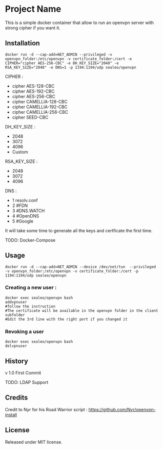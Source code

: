 # Project Name

This is a  simple docker container that allow to run an openvpn server with strong cipher if you want it.

## Installation

    docker run -d --cap-add=NET_ADMIN --privileged -v openvpn_folder:/etc/openvpn -v certificate_folder:/cert -e CIPHER="cipher AES-256-CBC" -e DH_KEY_SIZE="2048" -e RSA_KEY_SIZE="2048" -e DNS=1 -p 1194:1194/udp sealeo/openvpn

CIPHER :
- cipher AES-128-CBC
- cipher AES-192-CBC
- cipher AES-256-CBC
- cipher CAMELLIA-128-CBC
- cipher CAMELLIA-192-CBC
- cipher CAMELLIA-256-CBC
- cipher SEED-CBC

DH_KEY_SIZE : 
- 2048
- 3072
- 4096
- Custom

RSA_KEY_SIZE : 
- 2048
- 3072
- 4096

DNS : 
 - 1 resolv.conf
 - 2 #FDN
 - 3 #DNS.WATCH
 - 4 #OpenDNS
 - 5 #Google

It will take some time to generate all the keys and certficate the first time.
    
TODO: Docker-Compose

## Usage

    docker run -d --cap-add=NET_ADMIN --device /dev/net/tun  --privileged -v openvpn_folder:/etc/openvpn -v certificate_folder:/cert -p 1194:1194/udp sealeo/openvpn

### Creating a new user :

    docker exec sealeo/openvpn bash
    addvpnuser
    #follow the instruction
    #The certificate will be available in the openvpn folder in the client subfolder
    #Edit the 3rd line with the right port if you changed it

### Revoking a user
    docker exec sealeo/openvpn bash
    delvpnuser

## History

v 1.0 First Commit

TODO: LDAP Support

## Credits

Credit to Nyr for his Road Warrior script : https://github.com/Nyr/openvpn-install

## License

Released under MIT license.
